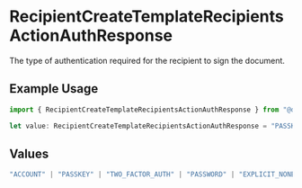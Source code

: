 # RecipientCreateTemplateRecipientsActionAuthResponse

The type of authentication required for the recipient to sign the document.

## Example Usage

```typescript
import { RecipientCreateTemplateRecipientsActionAuthResponse } from "@documenso/sdk-typescript/models/operations";

let value: RecipientCreateTemplateRecipientsActionAuthResponse = "PASSKEY";
```

## Values

```typescript
"ACCOUNT" | "PASSKEY" | "TWO_FACTOR_AUTH" | "PASSWORD" | "EXPLICIT_NONE"
```